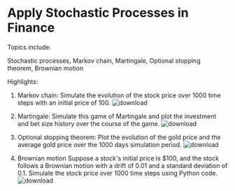# Apply Stochastic Processes in Finance

Topics include:

Stochastic processes, Markov chain, Martingale, Optional stopping theorem, Brownian motion

Highlights:

1. Markov chain:
Simulate the evolution of the stock price over 1000 time steps with an initial price of 100.
![download](https://user-images.githubusercontent.com/82934216/229546766-78f407b5-ff09-4d90-80df-63752bac10be.png)


2. Martingale:
Simulate this game of Martingale and plot the investment and bet size history over the course of the game.
![download](https://user-images.githubusercontent.com/82934216/229547272-92645943-db77-445d-9636-6068901c1968.png)


3. Optional stopping theorem:
Plot the evolution of the gold price and the average gold price over the 1000 days simulation period.
![download](https://user-images.githubusercontent.com/82934216/229547632-ba948329-ded0-42f0-b563-2e552a6c9b43.png)


4. Brownian motion
Suppose a stock's initial price is $100, and the stock follows a Brownian motion with a drift of 0.01 and a standard deviation of 0.1. Simulate the stock price over 1000 time steps using Python code.
![download](https://user-images.githubusercontent.com/82934216/229547896-eef340ac-d5a0-458e-88e1-7f0d40429d2f.png)
